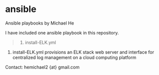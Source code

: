# ansible
Ansible playbooks
by Michael He

I have included one ansible playbook in this repository.

>1. install-ELK.yml

1. install-ELK.yml provisions an ELK stack web server and interface for centralized log management on a cloud computing platform

Contact: hemichael2 {at} gmail.com
